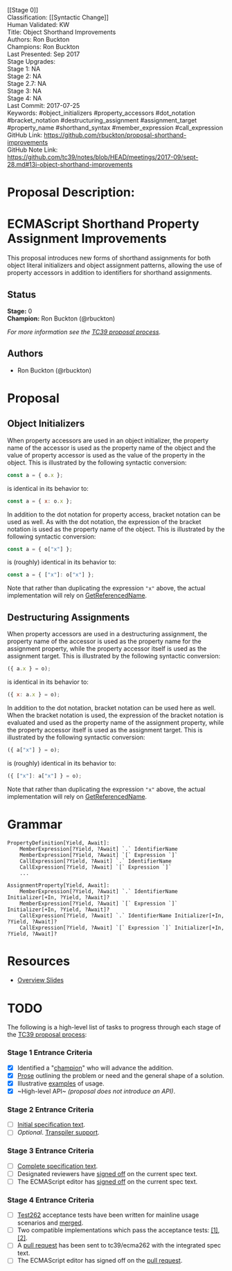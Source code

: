 [[Stage 0]]<br>Classification: [[Syntactic Change]]<br>Human Validated: KW<br>Title: Object Shorthand Improvements<br>Authors: Ron Buckton<br>Champions: Ron Buckton<br>Last Presented: Sep 2017<br>Stage Upgrades:<br>Stage 1: NA  
Stage 2: NA  
Stage 2.7: NA  
Stage 3: NA  
Stage 4: NA<br>Last Commit: 2017-07-25<br>Keywords: #object_initializers #property_accessors #dot_notation #bracket_notation #destructuring_assignment #assignment_target #property_name #shorthand_syntax #member_expression #call_expression<br>GitHub Link: https://github.com/rbuckton/proposal-shorthand-improvements <br>GitHub Note Link: https://github.com/tc39/notes/blob/HEAD/meetings/2017-09/sept-28.md#13i-object-shorthand-improvements
# Proposal Description:<br>
# ECMAScript Shorthand Property Assignment Improvements

This proposal introduces new forms of shorthand assignments for both object literal initializers 
and object assignment patterns, allowing the use of property accessors in addition to identifiers 
for shorthand assignments. 

## Status

**Stage:** 0  
**Champion:** Ron Buckton (@rbuckton)

_For more information see the [TC39 proposal process](https://tc39.github.io/process-document/)._

## Authors

* Ron Buckton (@rbuckton)

# Proposal

## Object Initializers

When property accessors are used in an object initializer, the property name of the accessor is 
used as the property name of the object and the value of property accessor is used as the value of 
the property in the object. This is illustrated by the following syntactic conversion:

```js
const a = { o.x };
```

is identical in its behavior to:

```js
const a = { x: o.x };
```

In addition to the dot notation for property access, bracket notation can be used as well. As with 
the dot notation, the expression of the bracket notation is used as the property name of the object. 
This is illustrated by the following syntactic conversion:

```js
const a = { o["x"] };
```

is (roughly) identical in its behavior to:

```js
const a = { ["x"]: o["x"] };
```

Note that rather than duplicating the expression `"x"` above, the actual implementation will rely on 
[GetReferencedName](https://tc39.github.io/ecma262/#sec-getreferencedname).

## Destructuring Assignments

When property accessors are used in a destructuring assignment, the property name of the accessor 
is used as the property name for the assignment property, while the property accessor itself is 
used as the assignment target. This is illustrated by the following syntactic conversion:

```js
({ a.x } = o);
```

is identical in its behavior to:

```js
({ x: a.x } = o);
```

In addition to the dot notation, bracket notation can be used here as well. When the bracket 
notation is used, the expression of the bracket notation is evaluated and used as the property name
of the assignment property, while the property accessor itself is used as the assignment target.
This is illustrated by the following syntactic conversion:

```js
({ a["x"] } = o);
```

is (roughly) identical in its behavior to:

```js
({ ["x"]: a["x"] } = o);
```

Note that rather than duplicating the expression `"x"` above, the actual implementation will rely on 
[GetReferencedName](https://tc39.github.io/ecma262/#sec-getreferencedname).


# Grammar

```grammarkdown
PropertyDefinition[Yield, Await]:
    MemberExpression[?Yield, ?Await] `.` IdentifierName
    MemberExpression[?Yield, ?Await] `[` Expression `]`
    CallExpression[?Yield, ?Await] `.` IdentifierName
    CallExpression[?Yield, ?Await] `[` Expression `]`
    ...

AssignmentProperty[Yield, Await]:
    MemberExpression[?Yield, ?Await] `.` IdentifierName Initializer[+In, ?Yield, ?Await]?
    MemberExpression[?Yield, ?Await] `[` Expression `]` Initializer[+In, ?Yield, ?Await]?
    CallExpression[?Yield, ?Await] `.` IdentifierName Initializer[+In, ?Yield, ?Await]?
    CallExpression[?Yield, ?Await] `[` Expression `]` Initializer[+In, ?Yield, ?Await]?
```

# Resources

- [Overview Slides](https://rbuckton.github.io/proposal-shorthand-improvements/ShorthandImprovements-tc39.pptx)

# TODO

The following is a high-level list of tasks to progress through each stage of the [TC39 proposal process](https://tc39.github.io/process-document/):

### Stage 1 Entrance Criteria

* [x] Identified a "[champion][Champion]" who will advance the addition.  
* [x] [Prose][Prose] outlining the problem or need and the general shape of a solution.  
* [x] Illustrative [examples][Examples] of usage.  
* [x] ~High-level API~ _(proposal does not introduce an API)_.  

### Stage 2 Entrance Criteria

* [ ] [Initial specification text][Specification].  
* [ ] _Optional_. [Transpiler support][Transpiler].  

### Stage 3 Entrance Criteria

* [ ] [Complete specification text][Specification].  
* [ ] Designated reviewers have [signed off][Stage3ReviewerSignOff] on the current spec text.  
* [ ] The ECMAScript editor has [signed off][Stage3EditorSignOff] on the current spec text.  

### Stage 4 Entrance Criteria

* [ ] [Test262](https://github.com/tc39/test262) acceptance tests have been written for mainline usage scenarios and [merged][Test262PullRequest].  
* [ ] Two compatible implementations which pass the acceptance tests: [\[1\]][Implementation1], [\[2\]][Implementation2].  
* [ ] A [pull request][Ecma262PullRequest] has been sent to tc39/ecma262 with the integrated spec text.  
* [ ] The ECMAScript editor has signed off on the [pull request][Ecma262PullRequest].  

<!-- The following are shared links used throughout the README: -->

[Champion]: #status
[Prose]: #proposal
[Examples]: #proposal
[Specification]: #todo
[Transpiler]: #todo
[Stage3ReviewerSignOff]: #todo
[Stage3EditorSignOff]: #todo
[Test262PullRequest]: #todo
[Implementation1]: #todo
[Implementation2]: #todo
[Ecma262PullRequest]: #todo